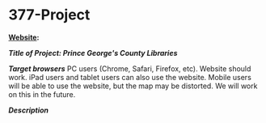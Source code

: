 # 377-Project

**[Website](https://tkillip7.github.io/377-Project/):**

**_Title of Project: Prince George's County Libraries_**

**_Target browsers_**
PC users (Chrome, Safari, Firefox, etc). Website should work.
iPad users and tablet users can also use the website. Mobile users will be able to
use the website, but the map may be distorted. We will work on this in the future.

**_Description_**
